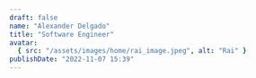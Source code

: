 ```yaml
---
draft: false
name: "Alexander Delgado"
title: "Software Engineer"
avatar:
  { src: "/assets/images/home/rai_image.jpeg", alt: "Rai" }
publishDate: "2022-11-07 15:39"
---
```

